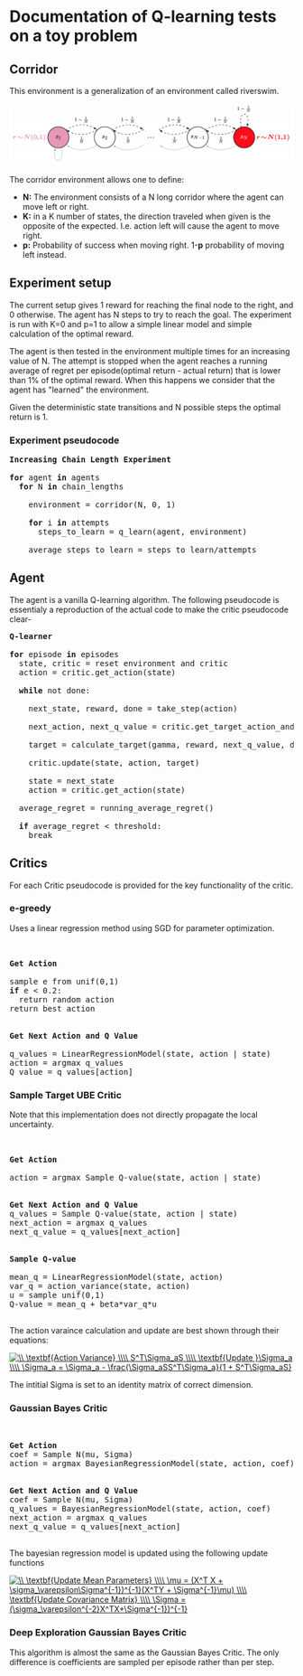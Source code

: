 # Documentation of Q-learning tests on a toy problem

## Corridor

This environment is a generalization of an environment called riverswim.

![Chain Env](./images/chain.png)

The corridor environment allows one to define:

* **N:** The environment consists of a N long corridor where the agent can move
  left or right.
* **K:** in a K number of states, the direction traveled when given is the
  opposite of the expected. I.e. action left will cause the agent to move right.
* **p:** Probability of success when moving right. 1-**p** probability of moving left
  instead.
        

## Experiment setup

The current setup gives 1 reward for reaching the final node to the right, and 0 otherwise. The agent has N steps to try to reach the goal. The experiment is run with K=0 and p=1 to allow a simple linear model and simple calculation of the optimal reward.

The agent is then tested in the environment multiple times for an increasing value of N. The attempt is stopped when the agent reaches a running average of regret per episode(optimal return - actual return) that is lower than 1% of the optimal reward. When this happens we consider that the agent has "learned" the environment.

Given the deterministic state transitions and N possible steps the optimal return is 1.


### Experiment pseudocode

<pre>
<b>Increasing Chain Length Experiment</b>

<b>for</b> agent <b>in</b> agents
  <b>for</b> N <b>in</b> chain_lengths

    environment = corridor(N, 0, 1)

    <b>for</b> i <b>in</b> attempts
      steps_to_learn = q_learn(agent, environment)
    
    average_steps_to_learn = steps_to_learn/attempts
</pre>

## Agent

The agent is a vanilla Q-learning algorithm. The following pseudocode is essentialy a reproduction of the actual code to make the critic pseudocode clear-

<pre>
<b>Q-learner</b>

<b>for</b> episode <b>in</b> episodes
  state, critic = reset environment and critic
  action = critic.get_action(state)

  <b>while</b> not done:

    next_state, reward, done = take_step(action)

    next_action, next_q_value = critic.get_target_action_and_q_value(next_state)

    target = calculate_target(gamma, reward, next_q_value, done)

    critic.update(state, action, target)

    state = next_state
    action = critic.get_action(state)

  average_regret = running_average_regret()

  <b>if</b> average_regret < threshold:
    break
</pre>

## Critics

For each Critic pseudocode is provided for the key functionality of the critic.

### e-greedy

Uses a linear regression method using SGD for parameter optimization.

<pre>


<b>Get Action</b>

sample e from unif(0,1)
<b>if</b> e < 0.2:
  return random action
return best action


<b>Get Next Action and Q Value</b>

q_values = LinearRegressionModel(state, action | state) 
action = argmax q_values
Q_value = q_values[action]
</pre>

### Sample Target UBE Critic

Note that this implementation does not directly propagate the local uncertainty.


<pre>


<b>Get Action</b>

action = argmax Sample Q-value(state, action | state)


<b>Get Next Action and Q Value</b>
q_values = Sample Q-value(state, action | state)
next_action = argmax q_values
next_q_value = q_values[next_action]


<b>Sample Q-value</b>

mean_q = LinearRegressionModel(state, action)
var_q = action_variance(state, action)
u = sample unif(0,1)
Q-value = mean_q + beta*var_q*u

</pre>

The action varaince calculation and update are best shown through their equations:

<!-- $
\\
\textbf{Action Variance}
\\\\
S^T\Sigma_aS
\\\\
\textbf{Update }\Sigma_a
\\\\
\Sigma_a = \Sigma_a - \frac{\Sigma_aSS^T\Sigma_a}{1 + S^T\Sigma_aS}
$ -->

<a href="https://www.codecogs.com/eqnedit.php?latex=\\&space;\textbf{Action&space;Variance}&space;\\\\&space;S^T\Sigma_aS&space;\\\\&space;\textbf{Update&space;}\Sigma_a&space;\\\\&space;\Sigma_a&space;=&space;\Sigma_a&space;-&space;\frac{\Sigma_aSS^T\Sigma_a}{1&space;&plus;&space;S^T\Sigma_aS}" target="_blank"><img src="https://latex.codecogs.com/gif.latex?\\&space;\textbf{Action&space;Variance}&space;\\\\&space;S^T\Sigma_aS&space;\\\\&space;\textbf{Update&space;}\Sigma_a&space;\\\\&space;\Sigma_a&space;=&space;\Sigma_a&space;-&space;\frac{\Sigma_aSS^T\Sigma_a}{1&space;&plus;&space;S^T\Sigma_aS}" title="\\ \textbf{Action Variance} \\\\ S^T\Sigma_aS \\\\ \textbf{Update }\Sigma_a \\\\ \Sigma_a = \Sigma_a - \frac{\Sigma_aSS^T\Sigma_a}{1 + S^T\Sigma_aS}" /></a>

The intitial Sigma is set to an identity matrix of correct dimension.

### Gaussian Bayes Critic


<pre>


<b>Get Action</b>
coef = Sample N(mu, Sigma)
action = argmax BayesianRegressionModel(state, action, coef)


<b>Get Next Action and Q Value</b>
coef = Sample N(mu, Sigma)
q_values = BayesianRegressionModel(state, action, coef)
next_action = argmax q_values
next_q_value = q_values[next_action]

</pre>

The bayesian regression model is updated using the following update functions

<!-- 
$
\\
\textbf{Update Mean Parameters}
\\\\
\mu = (X^T X + \sigma_\varepsilon\Sigma^{-1})^{-1}(X^TY + \Sigma^{-1}\mu)
\\\\
\textbf{Update Covariance Matrix}
\\\\
\Sigma = (\sigma_\varepsilon^{-2}X^TX+\Sigma^{-1})^{-1}
$ -->

<a href="https://www.codecogs.com/eqnedit.php?latex=\\&space;\textbf{Update&space;Mean&space;Parameters}&space;\\\\&space;\mu&space;=&space;(X^T&space;X&space;&plus;&space;\sigma_\varepsilon\Sigma^{-1})^{-1}(X^TY&space;&plus;&space;\Sigma^{-1}\mu)&space;\\\\&space;\textbf{Update&space;Covariance&space;Matrix}&space;\\\\&space;\Sigma&space;=&space;(\sigma_\varepsilon^{-2}X^TX&plus;\Sigma^{-1})^{-1}" target="_blank"><img src="https://latex.codecogs.com/gif.latex?\\&space;\textbf{Update&space;Mean&space;Parameters}&space;\\\\&space;\mu&space;=&space;(X^T&space;X&space;&plus;&space;\sigma_\varepsilon\Sigma^{-1})^{-1}(X^TY&space;&plus;&space;\Sigma^{-1}\mu)&space;\\\\&space;\textbf{Update&space;Covariance&space;Matrix}&space;\\\\&space;\Sigma&space;=&space;(\sigma_\varepsilon^{-2}X^TX&plus;\Sigma^{-1})^{-1}" title="\\ \textbf{Update Mean Parameters} \\\\ \mu = (X^T X + \sigma_\varepsilon\Sigma^{-1})^{-1}(X^TY + \Sigma^{-1}\mu) \\\\ \textbf{Update Covariance Matrix} \\\\ \Sigma = (\sigma_\varepsilon^{-2}X^TX+\Sigma^{-1})^{-1}" /></a>

### Deep Exploration Gaussian Bayes Critic

This algorithm is almost the same as the Gaussian Bayes Critic. The only difference is coefficients are sampled per episode rather than per step.
